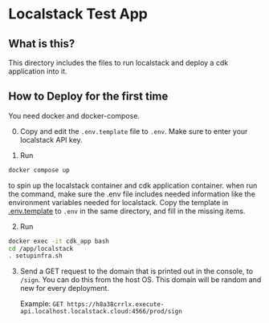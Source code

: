 # Localstack Test App

## What is this?
This directory includes the files to run localstack and deploy a cdk application into it.

## How to Deploy for the first time
You need docker and docker-compose.

0. Copy and edit the `.env.template` file to `.env`. Make sure to enter your localstack API key.

1. Run

```bash
docker compose up
```

to spin up the localstack container and cdk application container.
when run the command, make sure the .env file includes needed information like the environment variables needed for localstack. Copy the template in [.env.template](./.env.template) to `.env` in the same directory, and fill in the missing items.

2. Run

```bash
docker exec -it cdk_app bash
cd /app/localstack
. setupinfra.sh
```

3. Send a GET request to the domain that is printed out in the console, to `/sign`. You can do this from the host OS.
   This domain will be random and new for every deployment.

   Example: `GET https://h8a38crrlx.execute-api.localhost.localstack.cloud:4566/prod/sign`